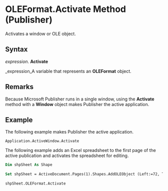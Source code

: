 
# OLEFormat.Activate Method (Publisher)

Activates a window or OLE object.


## Syntax

 _expression_. **Activate**

 _expression_A variable that represents an  **OLEFormat** object.


## Remarks

Because Microsoft Publisher runs in a single window, using the  **Activate** method with a **Window** object makes Publisher the active application.


## Example

The following example makes Publisher the active application.


```
Application.ActiveWindow.Activate
```

The following example adds an Excel spreadsheet to the first page of the active publication and activates the spreadsheet for editing.




```vb
Dim shpSheet As Shape 
 
Set shpSheet = ActiveDocument.Pages(1).Shapes.AddOLEObject (Left:=72, Top:=72, ClassName:="Excel.Sheet") 
 
shpSheet.OLEFormat.Activate
```

